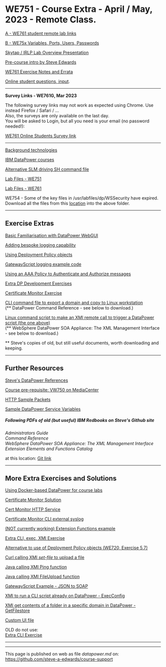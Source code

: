 # WE751 - Course Extra - April / May, 2023 - Remote Class.

[A - WE761 student remote lab links](https://github.com/steve-a-edwards/we761/blob/master/class-info/2023-03-07.md "Click this link to see the student links to the IRLP Labs.")  

[B - WE75x Variables, Ports, Users, Passwords](https://github.com/steve-a-edwards/course-support/blob/master/WE751-WE752-WE753-WE754-Variables-and-Ports.pdf "Values for WE751, WE752, WE753, WE754 Exercises.")

<!--
[B - WE761 Variables, Ports, Users, Passwords](https://github.com/steve-a-edwards/course-support/blob/master/WE761-Variables-and-Ports.pdf "Values for WE761 Exercises.")
-->

<!--
[Skytap / IRLP Lab Overview Presentation](https://docs.google.com/document/d/e/2PACX-1vTkYdV767hCbGRRPRicC7TDzXmKEAcQaFYkKkbHN_YTGHw7Nn_UAqjB9yj0nuPw-XJLLEKCh9tsOiy2/pub "Brief overview of the Ubuntu Desktop and DataPower remote images.")
-->

[Skytap / IRLP Lab Overview Presentation](https://github.com/steve-a-edwards/course-support/blob/master/DataPower-Course-via-Skytap.pdf "Brief overview of the Ubuntu Desktop and DataPower remote images.")

<!--
[Pre-course intro by Steve Edwards](https://drive.google.com/open?id=15xFNTXAw26AHOB83B1Eqoa907ICdcqBa)  
-->
[Pre-course intro by Steve Edwards](https://github.com/steve-a-edwards/course-support/blob/master/Pre-Course-Intro.pdf)  


<!--
[WE751 Exercise Notes and Errata](https://docs.google.com/document/d/e/2PACX-1vSc_FPl2vCypuEtKs-822e7skjTG_PYZHI11TaQ9leyg_RYyzNU650hHm69KK2Vu2hkF9svULuCMOtT/pub)
-->

<!--
[WE754 Exercise Notes and Errata](https://docs.google.com/document/d/e/2PACX-1vTph5P1nmoCDmLv_Ex6RaK61ZMek9Ob3qEEQT0a-z_xF7bGwuJ6xv8ospNaBBN7eMidPHFMnSVB_ask/pub)
-->

[WE761 Exercise Notes and Errata](https://github.com/steve-a-edwards/course-support/blob/master/WE761-Exercise-Notes-and-Errata.pdf)

[Online student questions, input](https://docs.google.com/document/d/1sSljg4K5qNYO0lbjifHV2Xim9MvnJn3sNtFL7Gb5z00/edit?usp=sharing).

<hr/>
<b>Survey Links - WE761G, Mar 2023</b>

The following survey links may not work as expected using Chrome. Use instead Firefox / Safari / ...<br/> 
Also, the surveys are only available on the last day.  
You will be asked to Login, but all you need is your email (no password needed!):  

[WE761 Online Students Survey link](https://globalknowledge.az1.qualtrics.com/jfe/form/SV_2l9xxtKvLOyJCKN?EVENTID=UK269815)  

<hr/>

[Background technologies](https://github.com/steve-a-edwards/course-support/blob/master/DataPower-Course-Background.pdf)

[IBM DataPower courses](https://github.com/steve-a-edwards/course-support/blob/master/ibm-datapower-courses.md)

[Alternative SLM driving SH command file](https://github.com/steve-a-edwards/we751/blob/master/driveSLM-WE751.sh)

[Lab Files - WE751](https://drive.google.com/file/d/1iB-2_XFKUSKskYtp7r05huP5Cg8s1ELy/view?usp=sharing "Take away lab files in a ZIP (click this link, then click Download link at the top right of the page).")

[Lab Files - WE761](https://drive.google.com/file/d/1HjmIZruNDIUsfUJVMXeDKm8LhoHop9Es/view?usp=sharing "Take away lab files in a ZIP (click this link, then click Download link at the top right of the page).")

WE754 - Some of the key files in /usr/labfiles/dp/WSSecurity have expired.  
Download all the files from this [location](https://github.com/steve-a-edwards/we754/tree/master/updated-keys) into the above folder.  

---
## Exercise Extras

[Basic Familiarisation with DataPower WebGUI](https://github.com/steve-a-edwards/course-support/blob/master/Initial-DataPower-Exploration.pdf "Exploring DataPower features.")

[Adding bespoke logging capability](https://github.com/steve-a-edwards/we751/blob/master/extra-exercises/error-handling-log.xsl "Instructions are in the XSL file.")

[Using Deployment Policy objects](https://github.com/steve-a-edwards/course-support/blob/master/DeploymentPolicy-ExtraExercise.pdf "See here")

[GatewayScript logging example code](https://github.com/steve-a-edwards/GatewayScript-Examples/blob/master/7.2/console-log-own-category.js "Log entry triggering using specific category.")

[Using an AAA Policy to Authenticate and Authorize messages](https://github.com/steve-a-edwards/course-support/blob/master/AAAPolicy-Extra-Exercise.pdf "Augments existing HelloWorld MPGW.")

[Extra DP Development Exercises](https://github.com/steve-a-edwards/course-support/blob/master/Extra-DP-Development-Exercises.pdf "HTTP Service, side calls ... .")

[Certificate Monitor Exercise](https://github.com/steve-a-edwards/course-support/blob/master/Certificate-Monitor-Exercise.pdf "This exercise require logging in as user *sysadmin*.")

[CLI command file to export a domain and copy to Linux workstation](https://github.com/steve-a-edwards/course-support/blob/master/DataPower-Backup-and-Copy-Externally-Script.pdf)   
(** DataPower Command Reference - see below to download.)

[Linux command script to make an XMI remote call to trigger a DataPower script (the one above)](https://github.com/steve-a-edwards/we761/blob/master/sample-sh-code/xmi-ExecConfig.sh)   
(** WebSphere DataPower SOA Appliance: The XML Management Interface  - see below to download.)  

 ** Steve's copies of old, but still useful documents, worth downloading and keeping.

---
## Further Resources

[Steve's DataPower References](https://github.com/steve-a-edwards/course-support/blob/master/datapower-references.md "A list of references that Steve has compiled for over 12 years")  

[Course pre-requisite: VW750 on MediaCenter](https://mediacenter.ibm.com/media/t/1_fb2tsml1 "IBM DataPower Gateway Appliance V7.5.0 Technical Introduction by Jim Brown, Mar 2016  - Youtube (49:02).")

<!-- MANY DEVELOPERWORKS ARTICLES REMOVED
[References DataPower](https://docs.google.com/document/pub?id=17BJWdE56IrUkiQExRFktQWqD2-gQOpBxqVpQ-7eLmu0 "Compiled by Steve for over 10 years.")
-->

[HTTP Sample Packets](https://github.com/steve-a-edwards/course-support/blob/master/Sample-HTTP-Combined.pdf "Samples showing HTTP methods, HTTP headers, URIs, content, ...")

[Sample DataPower Service Variables](https://raw.githubusercontent.com/steve-a-edwards/we751/master/sample-datapower-service-vars.md "As may be seen in the multistep probe.")

##### Following PDFs of old (but useful) IBM Redbooks on Steve's Github site  
 *Administrators Guide*  
 *Command Reference*  
 *WebSphere DataPower SOA Appliance: The XML Management Interface*  
 *Extension Elements and Functions Catalog*  
 
at this location: [Git link](https://github.com/steve-a-edwards/course-support/tree/master/redbooks)
<!--
[DataPower Administrators Guide](https://drive.google.com/file/d/0B3s7NxeB9e0ZVnZ1UExMSnBxNUU/view?usp=sharing "XI50, 3.8.1, June 2010.")

[DataPower Command Reference](https://drive.google.com/file/d/0B3s7NxeB9e0ZRXQ1dUZuVjRlZmc/view?usp=sharing "XI50, 3.8.1, June 2010.")

[DataPower Extension Functions](https://drive.google.com/file/d/0B3s7NxeB9e0ZSkdVbDF0eFUxaE0/view?usp=sharing "XI50, 3.8.1, August 2010.")

[WebSphere DataPower SOA Appliance: The XML Management Interface](https://drive.google.com/file/d/0B3s7NxeB9e0ZNWFoT3VkbjJtMWc/view?usp=sharing "XI50, 3.7, September 2008.")
-->

---
## More Extra Exercises and Solutions

[Using Docker-based DataPower for course labs](https://github.com/steve-a-edwards/course-support/blob/master/DataPower-Docker-Lab-Setup.pdf "Shows how to set up a Docker-based DataPower and carry out the course labs..")

[Certificate Monitor Solution](https://github.com/steve-a-edwards/course-support/blob/master/Certificate-Monitor-CLI-Solution.pdf)

[Cert Monitor HTTP Service](https://docs.google.com/document/d/1gnTpya776wh0nYOhPBWPvZOwKrrBn34Ndl6lAjhO0Cw/pub "A service giving access to a log file, without having to login to DataPower.")

[Certificate Monitor CLI external syslog](https://docs.google.com/document/d/1lKNC6ehkyI7NrjT75sb-OvDVRT7nSNpR9eJSxSjdJf0/pub)

[(NOT currently working) Extension Functions example](https://docs.google.com/document/d/1hQnJWln_Dom4sadZpwgQQi7IwJAMJ0l2TOn53Ik2gcY/pub)

[Extra CLI, exec, XMI Exercise](https://github.com/steve-a-edwards/course-support/blob/master/extra-exercises/xmi-exec-script.txt)

[Alternative to use of Deployment Policy objects (WE720, Exercise 5.7)](https://docs.google.com/document/d/1q9slRFciYfYjxjn7hC2PnFK_dd5R5P63kbiGP_ow8ZM/pub "CLI to change configuration in another domain: change-configuration-studentnn_import_domain.cfg") 

[Curl calling XMI *set-file* to upload a file](https://docs.google.com/document/d/1LBxDBO_tXPUiWBGeH66qRd5gMNVky-PqPsOoxstUZBA/edit?usp=sharing)  

[Java calling XMI Ping function](https://docs.google.com/document/d/1y7jkuigh-pXSOE8xQDjaTolRPOpUCkHSHtpfUU87yoE/pub "Ping-Using-WSDL-Generated-Java.")

[Java calling XMI FileUpload function](https://docs.google.com/document/d/1K4S1LXZTq5YMtuKLZFBS2zAYiWIH0OMCvgkfzlcbif4/pub "FileUpload-Using-WSDL-Generated-Java.")

[GatewayScript Example  - JSON to SOAP](https://docs.google.com/document/d/1QB_nugvVLhaJ6OmLXUgb5J-WHhmB9T6SqmV3Bn4_G6o/pub)  

[XMI to run a CLI script already on DataPower - ExecConfig](https://docs.google.com/document/d/1UNOIY4jWCPZajk0dQ0q06_rbnejOAiNwddqywpttv10/pub)

[XMI get contents of a folder in a specific domain in DataPower - GetFilestore](https://docs.google.com/document/d/1JsSblUBIcpjOeGhJkHpKfuhqBF4szC8hAW4NBLuGL_o/pub)

[Custom UI file](https://github.com/steve-a-edwards/we761/blob/master/various/se-custom-ui.xml)


OLD do not use:  
[Extra CLI Exercise](https://docs.google.com/document/d/1zjyVUejlf5z8ccDGr1RlcCsiLVt1qFDK7we6FNODsA4/pub)


---

<!--
[DataPower Monitoring Facility](http://www.escala-live.co.uk:84 "This is a DataPower-based service, using XMI to find the status of other DataPowers. Try the SVG links using Firefox or Chrome.")
-->

---

This page is published on web as file *datapower.md* on: <https://github.com/steve-a-edwards/course-support>  
 
